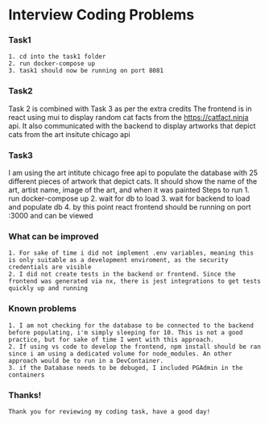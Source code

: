 # Interview Coding Problems

### Task1
    1. cd into the task1 folder
    2. run docker-compose up
    3. task1 should now be running on port 8081

### Task2
Task 2 is combined with Task 3 as per the extra credits
The frontend is in react using mui to display random cat facts from the https://catfact.ninja api.
It also communicated with the backend to display artworks that depict cats from the art insitute chicago api
### Task3
I am using the art intitute chicago free api to populate the database with 25 different pieces of artwork that depict cats. It should show the name of the art, artist name, image of the art, and when it was painted
Steps to run
    1. run docker-compose up
    2. wait for db to load
    3. wait for backend to load and populate db
    4. by this point react frontend should be running on port :3000 and can be viewed

### What can be improved
    1. For sake of time i did not implement .env variables, meaning this is only suitable as a development enviroment, as the security credentials are visible
    2. I did not create tests in the backend or frontend. Since the frontend was generated via nx, there is jest integrations to get tests quickly up and running

### Known problems
    1. I am not checking for the database to be connected to the backend before populating, i'm simply sleeping for 10. This is not a good practice, but for sake of time I went with this approach. 
    2. If using vs code to develop the frontend, npm install should be ran since i am using a dedicated volume for node_modules. An other approach would be to run in a DevContainer.
    3. if the Database needs to be debuged, I included PGAdmin in the containers

### Thanks!
    Thank you for reviewing my coding task, have a good day!